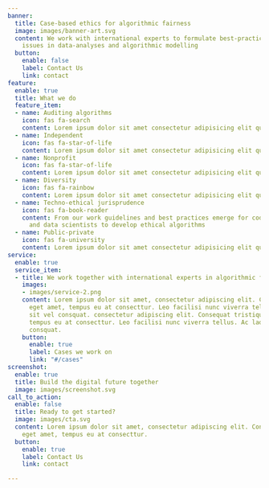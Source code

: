 ```yaml
---
banner:
  title: Case-based ethics for algorithmic fairness
  image: images/banner-art.svg
  content: We work with international experts to formulate best-practices on ethical
    issues in data-analyses and algorithmic modelling
  button:
    enable: false
    label: Contact Us
    link: contact
feature:
  enable: true
  title: What we do
  feature_item:
  - name: Auditing algorithms
    icon: fas fa-search
    content: Lorem ipsum dolor sit amet consectetur adipisicing elit quam nihil
  - name: Independent
    icon: fas fa-star-of-life
    content: Lorem ipsum dolor sit amet consectetur adipisicing elit quam nihil
  - name: Nonprofit
    icon: fas fa-star-of-life
    content: Lorem ipsum dolor sit amet consectetur adipisicing elit quam nihil
  - name: Diversity
    icon: fas fa-rainbow
    content: Lorem ipsum dolor sit amet consectetur adipisicing elit quam nihil
  - name: Techno-ethical jurisprudence
    icon: fas fa-book-reader
    content: From our work guidelines and best practices emerge for code developers
      and data scientists to develop ethical algorithms
  - name: Public-private
    icon: fas fa-university
    content: Lorem ipsum dolor sit amet consectetur adipisicing elit quam nihil
service:
  enable: true
  service_item:
  - title: We work together with international experts in algorithmic fairness
    images:
    - images/service-2.png
    content: Lorem ipsum dolor sit amet, consectetur adipiscing elit. Consequat tristique
      eget amet, tempus eu at consecttur. Leo facilisi nunc viverra tellus. Ac laoreet
      sit vel consquat. consectetur adipiscing elit. Consequat tristique eget amet,
      tempus eu at consecttur. Leo facilisi nunc viverra tellus. Ac laoreet sit vel
      consquat.
    button:
      enable: true
      label: Cases we work on
      link: "#/cases"
screenshot:
  enable: true
  title: Build the digital future together
  image: images/screenshot.svg
call_to_action:
  enable: false
  title: Ready to get started?
  image: images/cta.svg
  content: Lorem ipsum dolor sit amet, consectetur adipiscing elit. Consequat tristique
    eget amet, tempus eu at consecttur.
  button:
    enable: true
    label: Contact Us
    link: contact

---
```

